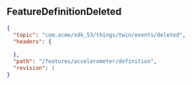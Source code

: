 ## FeatureDefinitionDeleted

```json
{
  "topic": "com.acme/xdk_53/things/twin/events/deleted",
  "headers": {
    
  },
  "path": "/features/accelerometer/definition",
  "revision": 1
}
```
